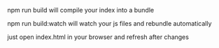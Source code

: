 npm run build will compile your index into a bundle

npm run build:watch will watch your js files and rebundle automatically

just open index.html in your browser and refresh after changes
